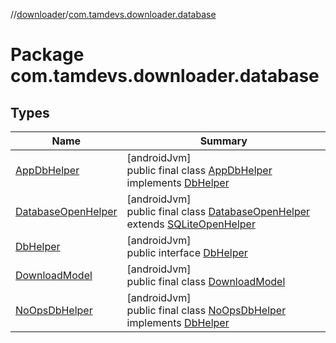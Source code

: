 //[downloader](../../index.md)/[com.tamdevs.downloader.database](index.md)

# Package com.tamdevs.downloader.database

## Types

| Name | Summary |
|---|---|
| [AppDbHelper](-app-db-helper/index.md) | [androidJvm]<br>public final class [AppDbHelper](-app-db-helper/index.md) implements [DbHelper](-db-helper/index.md) |
| [DatabaseOpenHelper](-database-open-helper/index.md) | [androidJvm]<br>public final class [DatabaseOpenHelper](-database-open-helper/index.md) extends [SQLiteOpenHelper](https://developer.android.com/reference/kotlin/android/database/sqlite/SQLiteOpenHelper.html) |
| [DbHelper](-db-helper/index.md) | [androidJvm]<br>public interface [DbHelper](-db-helper/index.md) |
| [DownloadModel](-download-model/index.md) | [androidJvm]<br>public final class [DownloadModel](-download-model/index.md) |
| [NoOpsDbHelper](-no-ops-db-helper/index.md) | [androidJvm]<br>public final class [NoOpsDbHelper](-no-ops-db-helper/index.md) implements [DbHelper](-db-helper/index.md) |
